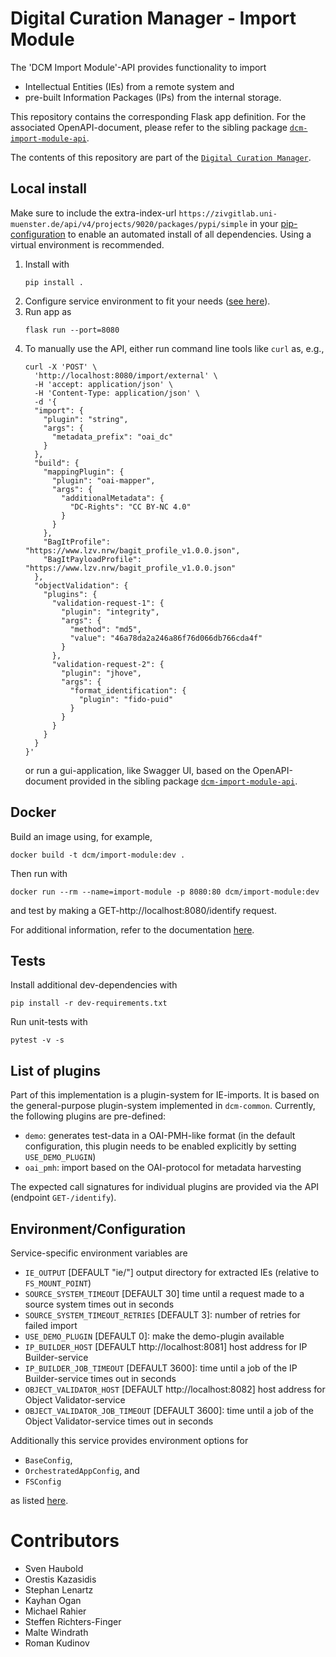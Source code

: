 # Digital Curation Manager - Import Module

The 'DCM Import Module'-API provides functionality to import
* Intellectual Entities (IEs) from a remote system and
* pre-built Information Packages (IPs) from the internal storage.

This repository contains the corresponding Flask app definition.
For the associated OpenAPI-document, please refer to the sibling package [`dcm-import-module-api`](https://github.com/lzv-nrw/dcm-import-module-api).

The contents of this repository are part of the [`Digital Curation Manager`](https://github.com/lzv-nrw/digital-curation-manager).

## Local install
Make sure to include the extra-index-url `https://zivgitlab.uni-muenster.de/api/v4/projects/9020/packages/pypi/simple` in your [pip-configuration](https://pip.pypa.io/en/stable/cli/pip_install/#finding-packages) to enable an automated install of all dependencies.
Using a virtual environment is recommended.

1. Install with
   ```
   pip install .
   ```
1. Configure service environment to fit your needs ([see here](#environmentconfiguration)).
1. Run app as
   ```
   flask run --port=8080
   ```
1. To manually use the API, either run command line tools like `curl` as, e.g.,
   ```
   curl -X 'POST' \
     'http://localhost:8080/import/external' \
     -H 'accept: application/json' \
     -H 'Content-Type: application/json' \
     -d '{
     "import": {
       "plugin": "string",
       "args": {
         "metadata_prefix": "oai_dc"
       }
     },
     "build": {
       "mappingPlugin": {
         "plugin": "oai-mapper",
         "args": {
           "additionalMetadata": {
             "DC-Rights": "CC BY-NC 4.0"
           }
         }
       },
       "BagItProfile": "https://www.lzv.nrw/bagit_profile_v1.0.0.json",
       "BagItPayloadProfile": "https://www.lzv.nrw/bagit_profile_v1.0.0.json"
     },
     "objectValidation": {
       "plugins": {
         "validation-request-1": {
           "plugin": "integrity",
           "args": {
             "method": "md5",
             "value": "46a78da2a246a86f76d066db766cda4f"
           }
         },
         "validation-request-2": {
           "plugin": "jhove",
           "args": {
             "format_identification": {
               "plugin": "fido-puid"
             }
           }
         }
       }
     }
   }'
   ```
   or run a gui-application, like Swagger UI, based on the OpenAPI-document provided in the sibling package [`dcm-import-module-api`](https://github.com/lzv-nrw/dcm-import-module-api).

## Docker
Build an image using, for example,
```
docker build -t dcm/import-module:dev .
```
Then run with
```
docker run --rm --name=import-module -p 8080:80 dcm/import-module:dev
```
and test by making a GET-http://localhost:8080/identify request.

For additional information, refer to the documentation [here](https://github.com/lzv-nrw/digital-curation-manager).


## Tests
Install additional dev-dependencies with
```
pip install -r dev-requirements.txt
```
Run unit-tests with
```
pytest -v -s
```

## List of plugins
Part of this implementation is a plugin-system for IE-imports.
It is based on the general-purpose plugin-system implemented in `dcm-common`.
Currently, the following plugins are pre-defined:
* `demo`: generates test-data in a OAI-PMH-like format (in the default configuration, this plugin needs to be enabled explicitly by setting `USE_DEMO_PLUGIN`)
* `oai_pmh`: import based on the OAI-protocol for metadata harvesting

The expected call signatures for individual plugins are provided via the API (endpoint `GET-/identify`).

## Environment/Configuration
Service-specific environment variables are
* `IE_OUTPUT` [DEFAULT "ie/"] output directory for extracted IEs (relative to `FS_MOUNT_POINT`)
* `SOURCE_SYSTEM_TIMEOUT` [DEFAULT 30] time until a request made to a source system times out in seconds
* `SOURCE_SYSTEM_TIMEOUT_RETRIES` [DEFAULT 3]: number of retries for failed import
* `USE_DEMO_PLUGIN` [DEFAULT 0]: make the demo-plugin available
* `IP_BUILDER_HOST` [DEFAULT http://localhost:8081] host address for IP Builder-service
* `IP_BUILDER_JOB_TIMEOUT` [DEFAULT 3600]: time until a job of the IP Builder-service times out in seconds
* `OBJECT_VALIDATOR_HOST` [DEFAULT http://localhost:8082] host address for Object Validator-service
* `OBJECT_VALIDATOR_JOB_TIMEOUT` [DEFAULT 3600]: time until a job of the Object Validator-service times out in seconds

Additionally this service provides environment options for
* `BaseConfig`,
* `OrchestratedAppConfig`, and
* `FSConfig`

as listed [here](https://github.com/lzv-nrw/dcm-common#app-configuration).

# Contributors
* Sven Haubold
* Orestis Kazasidis
* Stephan Lenartz
* Kayhan Ogan
* Michael Rahier
* Steffen Richters-Finger
* Malte Windrath
* Roman Kudinov